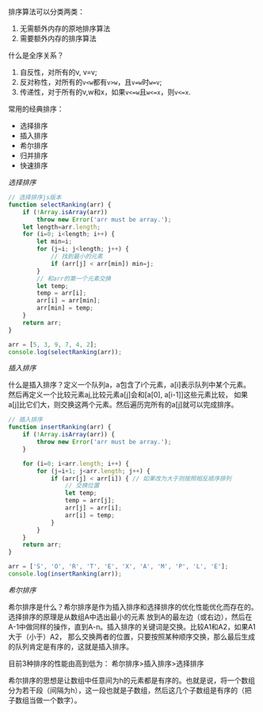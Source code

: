 排序算法可以分类两类：
1. 无需额外内存的原地排序算法
2. 需要额外内存的排序算法

什么是全序关系？
1. 自反性，对所有的v, v=v;
2. 反对称性，对所有的`v<w`都有`v>w`，且`v=w`时`w=v`;
3. 传递性，对于所有的v,w和x，如果`v<=w`且`w<=x`，则`v<=x`.

常用的经典排序：
- 选择排序
- 插入排序
- 希尔排序
- 归并排序
- 快速排序

*选择排序*
```js
// 选择排序js版本
function selectRanking(arr) {
    if (!Array.isArray(arr))
        throw new Error('arr must be array.');
    let length=arr.length;
    for (i=0; i<length; i++) {
        let min=i;
        for (j=i; j<length; j++) {
            // 找到最小的元素
            if (arr[j] < arr[min]) min=j;
        }
        // 和arr的第一个元素交换
        let temp;
        temp = arr[i];
        arr[i] = arr[min];
        arr[min] = temp;
    }
    return arr;
}

arr = [5, 3, 9, 7, 4, 2];
console.log(selectRanking(arr));
```

*插入排序*

什么是插入排序？定义一个队列a，a包含了i个元素，a[i]表示队列中某个元素。
然后再定义一个比较元素a[j](1<=j<=a.length),比较元素a[j]会和[a[0], a[i-1]]这些元素比较，
如果a[j]比它们大，则交换这两个元素。然后遍历完所有的a[j]就可以完成排序。

```js
// 插入排序
function insertRanking(arr) {
    if (!Array.isArray(arr)) {
        throw new Error('arr must be array.');
    }

    for (i=0; i<arr.length; i++) {
        for (j=i+1; j<arr.length; j++) {
            if (arr[j] < arr[i]) { // 如果改为大于则按照相反顺序排列
                // 交换位置
                let temp;
                temp = arr[j];
                arr[j] = arr[i];
                arr[i] = temp;
            }
        }
    }
    return arr;
}

arr = ['S', 'O', 'R', 'T', 'E', 'X', 'A', 'M', 'P', 'L', 'E'];
console.log(insertRanking(arr));
```

*希尔排序*

希尔排序是什么？希尔排序是作为插入排序和选择排序的优化性能优化而存在的。选择排序的原理是从数组A中选出最小的元素
放到A的最左边（或右边），然后在A-1中做同样的操作，直到A-n。插入排序的关键词是交换。比较A1和A2，如果A1大于（小于）A2，
那么交换两者的位置，只要按照某种顺序交换，那么最后生成的队列肯定是有序的，这就是插入排序。

目前3种排序的性能由高到低为：
希尔排序>插入排序>选择排序

希尔排序的思想是让数组中任意间为h的元素都是有序的。也就是说，将一个数组分为若干段（间隔为h），这一段也就是子数组，然后这几个子数组是有序的（把子数组当做一个数字）。
